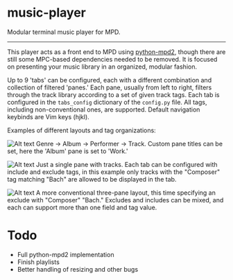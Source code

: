 # music-player

Modular terminal music player for MPD.

---

This player acts as a front end to MPD using [python-mpd2](https://pypi.org/project/python-mpd2/), though there are still some MPC-based dependencies needed to be removed. It is focused on presenting your music library in an organized, modular fashion. 

Up to 9 'tabs' can be configured, each with a different combination and collection of filtered 'panes.' Each pane, usually from left to right, filters through the track library according to a set of given track tags. Each tab is configured in the `tabs_config` dictionary of the `config.py` file. All tags, including non-conventional ones, are supported. Default navigation keybinds are Vim keys (hjkl).

Examples of different layouts and tag organizations:

![Alt text](https://emptytincan.com/r/wvn06 "Genre->Album->Performer->Track")
Genre -> Album -> Performer -> Track. Custom pane titles can be set, here the 'Album' pane is set to 'Work.'

![Alt text](https://emptytincan.com/r/80xwh "Single pane with tracks")
Just a single pane with tracks. Each tab can be configured with include and exclude tags, in this example only tracks with the "Composer" tag matching "Bach" are allowed to be displayed in the tab.

![Alt text](https://emptytincan.com/r/80xwh "Genre->Album->Track")
A more conventional three-pane layout, this time specifying an exclude with "Composer" "Bach." Excludes and includes can be mixed, and each can support more than one field and tag value.

# Todo

- Full python-mpd2 implementation
- Finish playlists
- Better handling of resizing and other bugs
